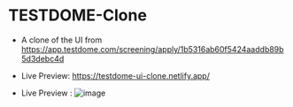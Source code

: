 # TESTDOME-Clone

*  A clone of the UI from https://app.testdome.com/screening/apply/1b5316ab60f5424aaddb89b5d3debc4d

*  Live Preview: https://testdome-ui-clone.netlify.app/
  
*  Live Preview : ![image](https://github.com/Targemac/TESTDOME-Clone/assets/64999818/efeb1d16-e18a-44dd-8d88-4417e28b8e86)

